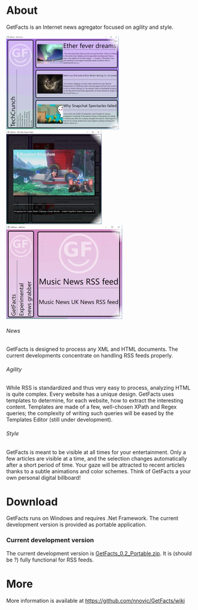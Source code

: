 # About
GetFacts is an Internet news agregator focused on agility and style. 

![Screenshot #1](/docs/screenshot01.jpg)
![Screenshot #2](/docs/screenshot02.jpg)
![Screenshot #3](/docs/screenshot03.jpg)

###### News
GetFacts is designed to process any XML and HTML documents. The current developments concentrate on handling RSS feeds properly.

###### Agility
While RSS is standardized and thus very easy to process, analyzing HTML is quite complex. Every website has a unique design. GetFacts uses templates to determine, for each website, how to extract the interesting content. Templates are made of a few, well-chosen XPath and Regex queries; the complexity of writing such queries will be eased by the Templates Editor (still under development).

###### Style
GetFacts is meant to be visible at all times for your entertainment. Only a few articles are visible at a time, and the selection changes automatically after a short period of time. Your gaze will be attracted to recent articles thanks to a subtle animations and color schemes. Think of GetFacts a your own personal digital billboard!

# Download
GetFacts runs on Windows and requires .Net Framework.
The current development version is provided as portable application.

### Current development version
The current development version is [GetFacts_0.2_Portable.zip](docs/GetFacts_0.2_Portable.zip).
It is (should be ?) fully functional for RSS feeds.

# More
More information is available at https://github.com/nnovic/GetFacts/wiki
